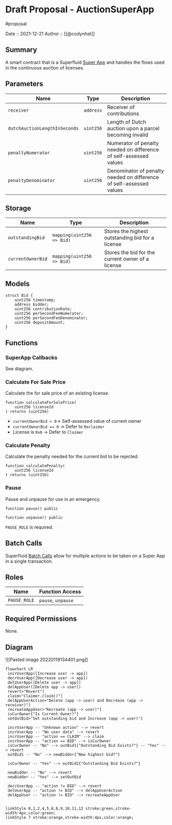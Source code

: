# Draft Proposal - AuctionSuperApp
#proposal

Date :: 2021-12-21
Author :: [[@codynhat]]

## Summary
A smart contract that is a Superfluid [Super App](https://docs.superfluid.finance/superfluid/protocol-tutorials/super-apps) and handles the flows used in the continuous auction of licenses.

## Parameters
| Name                          | Type      | Description                                            |
| ----------------------------- | --------- | ------------------------------------------------------ | 
| `receiver`                    | `address` | Receiver of contributions                              |     
| `dutchAuctionLengthInSeconds` | `uint256` | Length of Dutch auction upon a parcel becoming invalid |
| `penaltyNumerator`            | `uint256` | Numerator of penalty needed on difference of self-assessed values                                                       |
| `penaltyDenominator`          | `uint256` | Denominator of penalty needed on difference of self-assessed values                                                      |

## Storage
| Name                     | Type                                          | Description                                                                   |
| ------------------------ | --------------------------------------------- | ----------------------------------------------------------------------------- |
| `outstandingBid`  | `mapping(uint256 => Bid)` | Stores the highest outstanding bid for a license  |
| `currentOwnerBid` | `mapping(uint256 => Bid)` | Stores the bid for the current owner of a license |

## Models
```solidity
struct Bid {
	uint256 timestamp;
	address bidder;
	uint256 contributionRate;
	uint256 perSecondFeeNumerator;
	uint256 perSecondFeeDenominator;
	uint256 depositAmount;
}
```

## Functions
### SuperApp Callbacks
See diagram.

### Calculate For Sale Price
Calculate the for sale price of an existing license.

```solidity
function calculateForSalePrice(
	uint256 licenseId
) returns (uint256)
```

- `currentOwnerBid > 0`-> Self-assessed value of current owner
- `currentOwnerBid == 0` -> Defer to `Reclaimer`
- License is `0x0` -> Defer to `Claimer`

### Calculate Penalty
Calculate the penalty needed for the current bid to be rejected.

```solidity
function calculatePenalty(
	uint256 licenseId
) returns (uint256)
```

### Pause
Pause and unpause for use in an emergency.

```solidity
function pause() public
```

```solidity
function unpause() public
```

`PAUSE_ROLE` is required.

## Batch Calls
Superfluid [Batch Calls](https://docs.superfluid.finance/superfluid/docs/batch-call) allow for multiple actions to be taken on a Super App in a single transaction.

## Roles
| Name         | Function Access    |
| ------------ | ------------------ |
| `PAUSE_ROLE` | `pause`, `unpause` |

## Required Permissions
None.

## Diagram
![[Pasted image 20220119134401.png]]
```mermaid
flowchart LR  
 incrUserApp([Increase user -> app])
 decrUserApp([Decrease user -> app])
 delUserApp([Delete user -> app])
 delAppUser([Delete app -> user])
 revert>"Revert"]
 claim>"Claimer.claim()"]
 delAppUserAction>"Delete (app -> user) and Decrease (app -> receiver)"]
 recreateAppUser>"Recreate (app -> user)"]
 isCurOwner{"Is Current Owner?"}
 setOutBid>"Set outstanding bid and Increase (app -> user)"]

 incrUserApp -- "Unknown action" --> revert
 incrUserApp -- "No user data" --> revert
 incrUserApp -- "action == CLAIM" --> claim
 incrUserApp -- "action == BID" --> isCurOwner
 isCurOwner -- "No" --> outBid1{"Outstanding Bid Exists?"} -- "Yes" --> revert
 outBid1 -- "No" --> newBidder{"New highest bid?"}
 
 isCurOwner -- "Yes" --> outBid2{"Outstanding Bid Exists?"} 
 
 newBidder -- "No" --> revert
 newBidder -- "Yes" --> setOutBid

 decrUserApp -- "action != BID" --> revert
 delUserApp -- "action != BID" --> delAppUserAction
 delAppUser -- "action != BID" --> recreateAppUser


linkStyle 0,1,2,4,5,6,8,9,10,11,12 stroke:green,stroke-width:4px,color:green;
linkStyle 7 stroke:orange,stroke-width:4px,color:orange;
```